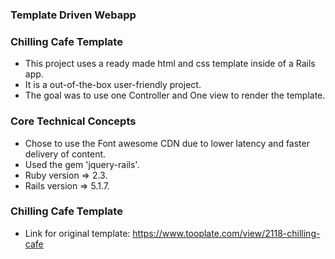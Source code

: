 ### Template Driven Webapp

### Chilling Cafe Template

- This project uses a ready made html and css template inside of a Rails app.
- It is a out-of-the-box user-friendly project.
- The goal was to use one Controller and One view to render the template.


### Core Technical Concepts

- Chose to use the Font awesome CDN due to lower latency and faster delivery of content.
- Used the gem 'jquery-rails'.
- Ruby version => 2.3.
- Rails version => 5.1.7.


### Chilling Cafe Template

- Link for original template: https://www.tooplate.com/view/2118-chilling-cafe


